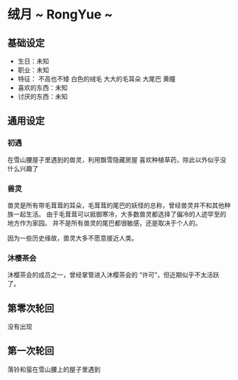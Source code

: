 # 绒月 ~ RongYue ~

## 基础设定

* 生日：未知
* 职业：未知
* 特征：
  不高也不矮
  白色的绒毛
  大大的毛耳朵
  大尾巴
  黄瞳
* 喜欢的东西：未知
* 讨厌的东西：未知

## 通用设定

### 初遇

在雪山腰屋子里遇到的兽灵，利用飘雪隐藏房屋
喜欢种植草药，除此以外似乎没什么兴趣了

### 兽灵

兽灵是所有带毛茸茸的耳朵，毛茸茸的尾巴的妖怪的总称，曾经兽灵并不和其他种族一起生活。
由于毛茸茸可以抵御寒冷，大多数兽灵都选择了偏冷的人迹罕至的地方作为家园。
并不是所有兽灵的尾巴都很敏感，还是取决于个人的。

因为一些历史缘故，兽灵大多不愿意接近人类。

### 沐樱茶会

沐樱茶会的成员之一，曾经掌管进入沐樱茶会的 “许可”，但近期似乎不太活跃了。

## 第零次轮回

没有出现

## 第一次轮回

落铃和萤在雪山腰上的屋子里遇到